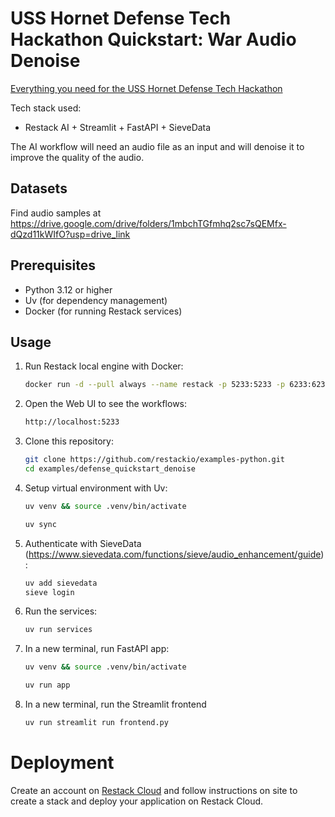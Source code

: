 # USS Hornet Defense Tech Hackathon Quickstart: War Audio Denoise

[Everything you need for the USS Hornet Defense Tech Hackathon](https://lu.ma/uss-hornet-hackathon?tk=DNbUwU)

Tech stack used:

- Restack AI + Streamlit + FastAPI + SieveData

The AI workflow will need an audio file as an input and will denoise it to improve the quality of the audio.

## Datasets

Find audio samples at https://drive.google.com/drive/folders/1mbchTGfmhq2sc7sQEMfx-dQzd11kWIfO?usp=drive_link

## Prerequisites

- Python 3.12 or higher
- Uv (for dependency management)
- Docker (for running Restack services)

## Usage

1. Run Restack local engine with Docker:

   ```bash
   docker run -d --pull always --name restack -p 5233:5233 -p 6233:6233 -p 7233:7233 -p 9233:9233 ghcr.io/restackio/restack:main
   ```

2. Open the Web UI to see the workflows:

   ```bash
   http://localhost:5233
   ```

3. Clone this repository:

   ```bash
   git clone https://github.com/restackio/examples-python.git
   cd examples/defense_quickstart_denoise
   ```

4. Setup virtual environment with Uv:

   ```bash
   uv venv && source .venv/bin/activate
   ```

   ```bash
   uv sync
   ```

5. Authenticate with SieveData (https://www.sievedata.com/functions/sieve/audio_enhancement/guide):

   ```bash
   uv add sievedata
   sieve login
   ```

6. Run the services:

   ```bash
   uv run services
   ```

7. In a new terminal, run FastAPI app:

   ```bash
   uv venv && source .venv/bin/activate
   ```

   ```bash
   uv run app
   ```

8. In a new terminal, run the Streamlit frontend

   ```bash
   uv run streamlit run frontend.py
   ```

# Deployment

Create an account on [Restack Cloud](https://console.restack.io) and follow instructions on site to create a stack and deploy your application on Restack Cloud.
